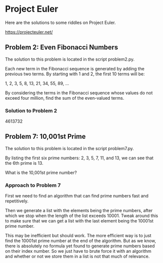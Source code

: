 # Project Euler

Here are the solutions to some riddles on Project Euler.

https://projecteuler.net/

## Problem 2: Even Fibonacci Numbers

The solution to this problem is located in the script problem2.py.

Each new term in the Fibonacci sequence is generated by adding the
previous two terms. By starting with 1 and 2, the first 10 terms will be:

1, 2, 3, 5, 8, 13, 21, 34, 55, 89, ...

By considering the terms in the Fibonacci sequence whose values do not exceed
four million, find the sum of the even-valued terms.
### Solution to Problem 2
4613732

## Problem 7: 10,001st Prime

The solution to this problem is located in the script problem7.py.

By listing the first six prime numbers: 2, 3, 5, 7, 11, and 13, we can see
that the 6th prime is 13.

What is the 10,001st prime number?

### Approach to Problem 7

First we need to find an algorithm that can find prime numbers fast and
repetitively.

Then we generate a list with the elements being the prime numbers, after
which we stop when the length of the list exceeds 10001. Tweak around
this to make sure that we can get a list with the last element being the
10001st prime number.

This may be inefficient but should work. The more efficient way is to just
find the 10001st prime number at the end of the algorithm. But as we know,
there is absolutely no formula yet found to generate prime numbers
based on their index number. So we just have to brute force it with an
algorithm and whether or not we store them in a list is not that much of
relevance.
